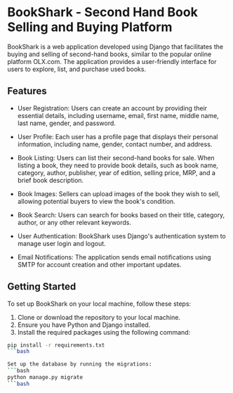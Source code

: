 # BookShark - Second Hand Book Selling and Buying Platform

BookShark is a web application developed using Django that facilitates the buying and selling of second-hand books, similar to the popular online platform OLX.com. The application provides a user-friendly interface for users to explore, list, and purchase used books.

## Features

- User Registration: Users can create an account by providing their essential details, including username, email, first name, middle name, last name, gender, and password.

- User Profile: Each user has a profile page that displays their personal information, including name, gender, contact number, and address.

- Book Listing: Users can list their second-hand books for sale. When listing a book, they need to provide book details, such as book name, category, author, publisher, year of edition, selling price, MRP, and a brief book description.

- Book Images: Sellers can upload images of the book they wish to sell, allowing potential buyers to view the book's condition.

- Book Search: Users can search for books based on their title, category, author, or any other relevant keywords.

- User Authentication: BookShark uses Django's authentication system to manage user login and logout.

- Email Notifications: The application sends email notifications using SMTP for account creation and other important updates.

## Getting Started

To set up BookShark on your local machine, follow these steps:

1. Clone or download the repository to your local machine.
2. Ensure you have Python and Django installed.
3. Install the required packages using the following command:

```bash
pip install -r requirements.txt
```bash

Set up the database by running the migrations:
```bash
python manage.py migrate
```bash
